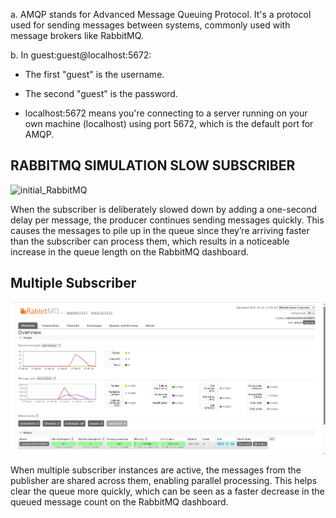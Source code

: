 a. AMQP stands for Advanced Message Queuing Protocol. It's a protocol used for sending messages between systems, commonly used with message brokers like RabbitMQ.

b. In guest:guest@localhost:5672:

- The first "guest" is the username.

- The second "guest" is the password.

- localhost:5672 means you're connecting to a server running on your own machine (localhost) using port 5672, which is the default port for AMQP.

## RABBITMQ  SIMULATION SLOW SUBSCRIBER

![initial_RabbitMQ](image/subscriber1.png)

When the subscriber is deliberately slowed down by adding a one-second delay per message, the producer continues sending messages quickly. This causes the messages to pile up in the queue since they’re arriving faster than the subscriber can process them, which results in a noticeable increase in the queue length on the RabbitMQ dashboard.

## Multiple Subscriber

![Final_RABBITMQ](image/subscriber2.png)

When multiple subscriber instances are active, the messages from the publisher are shared across them, enabling parallel processing. This helps clear the queue more quickly, which can be seen as a faster decrease in the queued message count on the RabbitMQ dashboard.